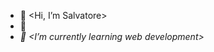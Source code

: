 - 👋 <Hi, I’m Salvatore>
- 👀 <I love the web and old cars.>
- 🌱 <I’m currently learning web development>

